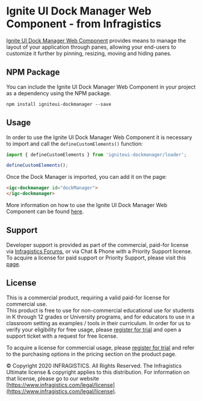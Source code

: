 # Ignite UI Dock Manager Web Component - from Infragistics

[Ignite UI Dock Manager Web Component](https://www.infragistics.com/) provides means to manage the layout of your application through panes, allowing your end-users to customize it further by pinning, resizing, moving and hiding panes.

## NPM Package

You can include the Ignite UI Dock Manager Web Component in your project as a dependency using the NPM package.

```
npm install igniteui-dockmanager --save
```

## Usage

In order to use the Ignite UI Dock Manager Web Component it is necessary to import and call the `defineCustomElements()` function:

```ts
import { defineCustomElements } from 'igniteui-dockmanager/loader';

defineCustomElements();
```

Once the Dock Manager is imported, you can add it on the page:

```html
<igc-dockmanager id="dockManager">
</igc-dockmanager>
```

More information on how to use the Ignite UI Dock Manager Web Component can be found [here](https://infragistics.com/products/ignite-ui-web-components/web-components/components/dock-manager.html).

## Support

Developer support is provided as part of the commercial, paid-for license via [Infragistics Forums](https://www.infragistics.com/community/forums/), or via Chat & Phone with a Priority Support license.  To acquire a license for paid support or Priority Support, please visit this [page](https://www.infragistics.com/how-to-buy/product-pricing#developers).

## License

This is a commercial product, requiring a valid paid-for license for commercial use.  
This product is free to use for non-commercial educational use for students in K through 12 grades or University programs, and for educators to use in a classroom setting as examples / tools in their curriculum.
In order for us to verify your eligibility for free usage, please [register for trial](https://www.infragistics.com/free-downloads) and open a support ticket with a request for free license.

To acquire a license for commercial usage, please [register for trial](https://www.infragistics.com/free-downloads) and refer to the purchasing options in the pricing section on the product page.  

© Copyright 2020 INFRAGISTICS. All Rights Reserved. 
The Infragistics Ultimate license & copyright applies to this distribution. 
For information on that license, please go to our website [https://www.infragistics.com/legal/license](https://www.infragistics.com/legal/license).
